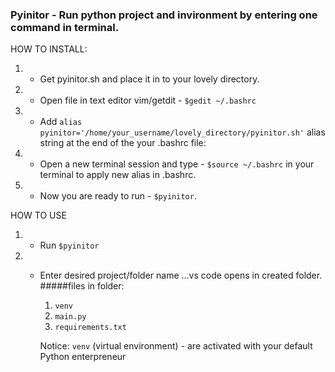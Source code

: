 ### Pyinitor - Run python project and invironment by entering one command in terminal.

HOW TO INSTALL:
1. - Get pyinitor.sh and place it in to your lovely directory.
2. - Open file in text editor vim/getdit   -  `$gedit ~/.bashrc`
6. - Add `alias pyinitor='/home/your_username/lovely_directory/pyinitor.sh'`  alias string  at the end of the your .bashrc file:    
7. - Open a new terminal session and type - `$source ~/.bashrc`     in your terminal to apply new alias in .bashrc. 
8. - Now you are ready to run - `$pyinitor`.

HOW TO USE
1. - Run `$pyinitor`
2. - Enter desired project/folder name
  ...vs code opens in created folder.
#####files in folder:
      1. `venv`
      2. `main.py`
      3. `requirements.txt`

      Notice: `venv` (virtual environment) - are activated with your default Python enterpreneur 
        
